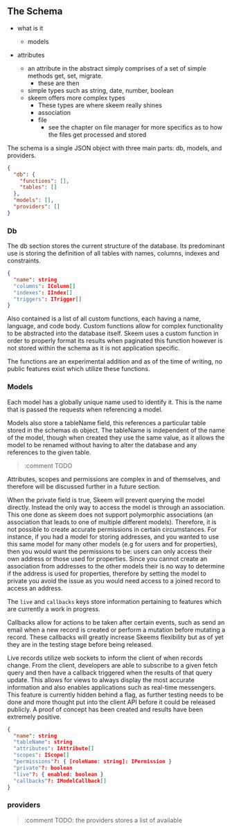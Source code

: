 ## The Schema

- what is it

  - models

- attributes
  - an attribute in the abstract simply comprises of a set of simple methods get, set, migrate.
    - these are then
  - simple types such as string, date, number, boolean
  - skeem offers more complex types
    - These types are where skeem really shines
    - association
    - file
      - see the chapter on file manager for more specifics as to how the files get processed and stored

The schema is a single JSON object with three main parts: db, models, and providers.

```{.json caption="The empty schema."}
{
  "db": {
    "functions": [],
    "tables": []
  },
  "models": [],
  "providers": []
}
```

### Db

The db section stores the current structure of the database. Its predominant use is storing the definition of all tables with names, columns, indexes and constraints.

```{.json caption="The schema definition of a table"}
{
  "name": string
  "columns": IColumn[]
  "indexes": IIndex[]
  "triggers": ITrigger[]
}
```

Also contained is a list of all custom functions, each having a name, language, and code body. Custom functions allow for complex functionality to be abstracted into the database itself. Skeem uses a custom function in order to properly format its results when paginated this function however is not stored within the schema as it is not application specific.

The functions are an experimental addition and as of the time of writing, no public features exist which utilize these functions.

### Models

Each model has a globally unique name used to identify it. This is the name that is passed the requests when referencing a model.

Models also store a tableName field, this references a particular table stored in the schemas `db` object. The tableName is independent of the name of the model, though when created they use the same value, as it allows the model to be renamed without having to alter the database and any references to the given table.

> :comment TODO

Attributes, scopes and permissions are complex in and of themselves, and therefore will be discussed further in a future section.

When the private field is true, Skeem will prevent querying the model directly. Instead the only way to access the model is through an association. This one done as skeem does not support polymorphic associations (an association that leads to one of multiple different models). Therefore, it is not possible to create accurate permissions in certain circumstances. For instance, if you had a model for storing addresses, and you wanted to use this same model for many other models (e.g for users and for properties), then you would want the permissions to be: users can only access their own address or those used for properties. Since you cannot create an association from addresses to the other models their is no way to determine if the address is used for properties, therefore by setting the model to private you avoid the issue as you would need access to a joined record to access an address.

The `live` and `callbacks` keys store information pertaining to features which are currently a work in progress.

Callbacks allow for actions to be taken after certain events, such as send an email when a new record is created or perform a mutation before mutating a record. These callbacks will greatly increase Skeems flexibility but as of yet they are in the testing stage before being released.

Live records utilize web sockets to inform the client of when records change. From the client, developers are able to subscribe to a given fetch query and then have a callback triggered when the results of that query update. This allows for views to always display the most accurate information and also enables applications such as real-time messengers. This feature is currently hidden behind a flag, as further testing needs to be done and more thought put into the client API before it could be released publicly. A proof of concept has been created and results have been extremely positive.

```{.json caption="The schema definition of a model."}
{
  "name": string
  "tableName": string
  "attributes": IAttribute[]
  "scopes": IScope[]
  "permissions"?: { [roleName: string]: IPermission }
  "private"?: boolean
  "live"?: { enabled: boolean }
  "callbacks"?: IModelCallback[]
}
```

### providers

> :comment TODO: the providers stores a list of available
